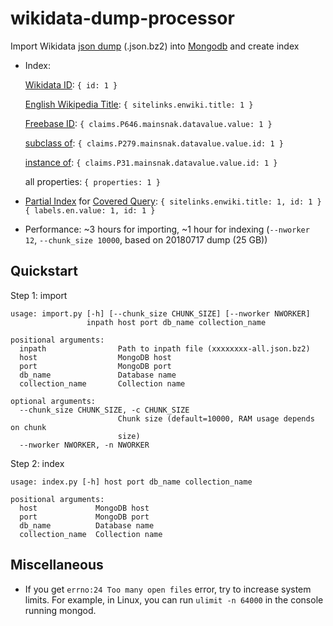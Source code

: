 # wikidata-dump-processor
Import Wikidata [json dump](https://dumps.wikimedia.org/wikidatawiki/entities/) (.json.bz2) into [Mongodb](https://www.mongodb.com/) and create index

- Index:

     [Wikidata ID](https://www.wikidata.org/wiki/Wikidata:Identifiers): `{ id: 1 }`
     
     [English Wikipedia Title](https://www.wikidata.org/wiki/Help:Sitelinks): `{ sitelinks.enwiki.title: 1 }`
     
     [Freebase ID](https://www.wikidata.org/wiki/Property:P646): `{ claims.P646.mainsnak.datavalue.value: 1 }`

     [subclass of](https://www.wikidata.org/wiki/Property:P279): `{ claims.P279.mainsnak.datavalue.value.id: 1 }`
     
     [instance of](https://www.wikidata.org/wiki/Property:P31): `{ claims.P31.mainsnak.datavalue.value.id: 1 }`

     all properties: `{ properties: 1 }`

- [Partial Index](https://docs.mongodb.com/manual/core/index-partial/) for [Covered Query](https://docs.mongodb.com/manual/core/query-optimization/#covered-query):
     `{ sitelinks.enwiki.title: 1, id: 1 }`
     `{ labels.en.value: 1, id: 1 }`

- Performance: ~3 hours for importing, ~1 hour for indexing (`--nworker 12`, `--chunk_size 10000`, based on 20180717 dump (25 GB))


## Quickstart
Step 1: import

    usage: import.py [-h] [--chunk_size CHUNK_SIZE] [--nworker NWORKER]
                     inpath host port db_name collection_name

    positional arguments:
      inpath                Path to inpath file (xxxxxxxx-all.json.bz2)
      host                  MongoDB host
      port                  MongoDB port
      db_name               Database name
      collection_name       Collection name

    optional arguments:
      --chunk_size CHUNK_SIZE, -c CHUNK_SIZE
                            Chunk size (default=10000, RAM usage depends on chunk
                            size)
      --nworker NWORKER, -n NWORKER
      
Step 2: index

    usage: index.py [-h] host port db_name collection_name

    positional arguments:
      host             MongoDB host
      port             MongoDB port
      db_name          Database name
      collection_name  Collection name
      

## Miscellaneous
- If you get `errno:24 Too many open files` error, try to increase system limits. For example, in Linux, you can run `ulimit -n 64000` in the console running mongod.
